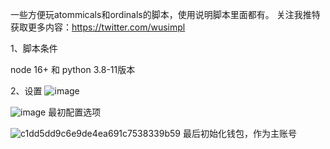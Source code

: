 一些方便玩atommicals和ordinals的脚本，使用说明脚本里面都有。
关注我推特获取更多内容：https://twitter.com/wusimpl

1、脚本条件

node 16+   和   python 3.8-11版本

2、设置
![image](https://github.com/xyyz12/atommical-js-tools/assets/91812763/a6c303f7-d591-45fe-9651-986b98fcf4b0)

![image](https://github.com/xyyz12/atommical-js-tools/assets/91812763/fe0d153a-efe7-4493-9f7b-2e7c1f5dd20b)
最初配置选项

![c1dd5dd9c6e9de4ea691c7538339b59](https://github.com/xyyz12/atommical-js-tools/assets/91812763/850fd39c-7486-480d-aafe-061092e1880e)
最后初始化钱包，作为主账号
